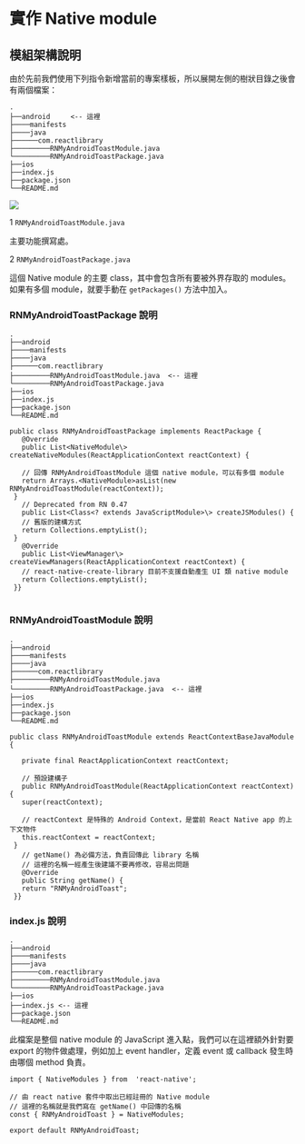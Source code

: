 # 實作 Native module

## 模組架構說明

由於先前我們使用下列指令新增當前的專案樣板，所以展開左側的樹狀目錄之後會有兩個檔案：

```.
.
├──android     <-- 這裡
├────manifests   
├────java        
├──────com.reactlibrary
├─────────RNMyAndroidToastModule.java 
└─────────RNMyAndroidToastPackage.java
├──ios        
├──index.js  
├──package.json
└──README.md
```

![](https://i.imgur.com/K696Ygs.png)

1 `RNMyAndroidToastModule.java`

主要功能撰寫處。

2 `RNMyAndroidToastPackage.java`

這個 Native module 的主要 class，其中會包含所有要被外界存取的 modules。如果有多個 module，就要手動在 `getPackages()` 方法中加入。

### RNMyAndroidToastPackage 說明

```.
.
├──android     
├────manifests   
├────java        
├──────com.reactlibrary
├─────────RNMyAndroidToastModule.java  <-- 這裡
└─────────RNMyAndroidToastPackage.java
├──ios        
├──index.js  
├──package.json
└──README.md
```

```java=
public class RNMyAndroidToastPackage implements ReactPackage {  
   @Override  
   public List<NativeModule\> createNativeModules(ReactApplicationContext reactContext) {  
  
   // 回傳 RNMyAndroidToastModule 這個 native module，可以有多個 module  
   return Arrays.<NativeModule>asList(new RNMyAndroidToastModule(reactContext));  
 }  
   // Deprecated from RN 0.47  
   public List<Class<? extends JavaScriptModule>\> createJSModules() {  
   // 舊版的建構方式 
   return Collections.emptyList();  
 }  
   @Override  
   public List<ViewManager\> createViewManagers(ReactApplicationContext reactContext) {  
   // react-native-create-library 目前不支援自動產生 UI 類 native module  
   return Collections.emptyList();  
 }}
 
```

### RNMyAndroidToastModule 說明

```.
.
├──android     
├────manifests   
├────java        
├──────com.reactlibrary
├─────────RNMyAndroidToastModule.java  
└─────────RNMyAndroidToastPackage.java  <-- 這裡
├──ios        
├──index.js  
├──package.json
└──README.md
```

```java=
public class RNMyAndroidToastModule extends ReactContextBaseJavaModule {  
  
   private final ReactApplicationContext reactContext;  
  
   // 預設建構子  
   public RNMyAndroidToastModule(ReactApplicationContext reactContext) {  
   super(reactContext);  
	 
   // reactContext 是特殊的 Android Context，是當前 React Native app 的上下文物件  
   this.reactContext = reactContext;  
 }  
   // getName() 為必備方法，負責回傳此 library 名稱
   // 這裡的名稱一經產生後建議不要再修改，容易出問題
   @Override  
   public String getName() {  
   return "RNMyAndroidToast";  
 }}

```

### index.js 說明

```.
.
├──android     
├────manifests   
├────java        
├──────com.reactlibrary
├─────────RNMyAndroidToastModule.java  
└─────────RNMyAndroidToastPackage.java 
├──ios        
├──index.js	<-- 這裡
├──package.json
└──README.md
```

此檔案是整個 native module 的 JavaScript 進入點，我們可以在這裡額外針對要 export 的物件做處理，例如加上 event handler，定義 event 或 callback 發生時由哪個 method 負責。

```javascript=
import { NativeModules } from  'react-native';

// 由 react native 套件中取出已經註冊的 Native module
// 這裡的名稱就是我們寫在 getName() 中回傳的名稱
const { RNMyAndroidToast } = NativeModules;

export default RNMyAndroidToast;
```